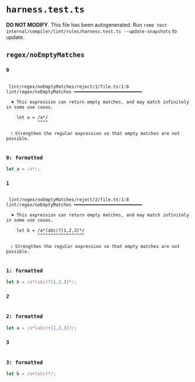 # `harness.test.ts`

**DO NOT MODIFY**. This file has been autogenerated. Run `rome test internal/compiler/lint/rules/harness.test.ts --update-snapshots` to update.

## `regex/noEmptyMatches`

### `0`

```

 lint/regex/noEmptyMatches/reject/1/file.ts:1:8 lint/regex/noEmptyMatches ━━━━━━━━━━━━━━━━━━━━━━━━━━

  ✖ This expression can return empty matches, and may match infinitely in some use cases.

    let a = /a*/
            ^^^^

  ℹ Strengthen the regular expression so that empty matches are not possible.


```

### `0: formatted`

```ts
let a = /a*/;

```

### `1`

```

 lint/regex/noEmptyMatches/reject/2/file.ts:1:8 lint/regex/noEmptyMatches ━━━━━━━━━━━━━━━━━━━━━━━━━━

  ✖ This expression can return empty matches, and may match infinitely in some use cases.

    let b = /a*(abc)?[1,2,3]*/
            ^^^^^^^^^^^^^^^^^^

  ℹ Strengthen the regular expression so that empty matches are not possible.


```

### `1: formatted`

```ts
let b = /a*(abc)?[1,2,3]*/;

```

### `2`

```

```

### `2: formatted`

```ts
let a = /a*(abc)+[1,2,3]?/;

```

### `3`

```

```

### `3: formatted`

```ts
let b = /a+(abc)*/;

```
